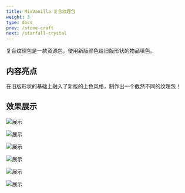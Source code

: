 ```yaml
---
title: MixVanilla 复合纹理包
weight: 3
type: docs
prev: /stone-craft
next: /starfall-crystal
---
```

复合纹理包是一款资源包，使用新版颜色给旧版形状的物品填色。

<!--more-->
## 内容亮点
在旧版形状的基础上融入了新版的上色风格，制作出一个截然不同的纹理包！

## 效果展示
![展示](https://zj-data.klpbbs.com/forum/202209/18/125752uw70tt5t7sybj2qq.png)

![展示](https://zj-data.klpbbs.com/forum/202209/18/125902z0s0xqvfzrsxzqll.png)

![展示](https://zj-data.klpbbs.com/forum/202209/18/125943tbhf8xh8k5bsigm5.png)

![展示](https://zj-data.klpbbs.com/forum/202209/18/125932b59pnndvfezugd5d.png)

![展示](https://zj-data.klpbbs.com/forum/202209/18/125924z82cdx6fcxci6i6x.png)

![展示](https://zj-data.klpbbs.com/forum/202209/18/125920qhuvgd2mvhmqxszv.png)